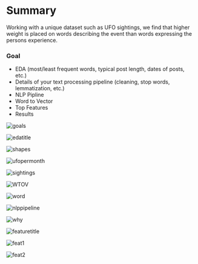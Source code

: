 # Summary
Working with a unique dataset such as UFO sightings, we find that higher weight is placed on words describing the event than words expressing the persons experience. 


### Goal

* EDA (most/least frequent words, typical post length, dates of posts, etc.)
* Details of your text processing pipeline (cleaning, stop words, lemmatization, etc.)
* NLP Pipline
* Word to Vector
* Top Features
* Results


![goals](images/ourgoal.png)

![edatitle](images/edatitle.png)

![shapes](images/shapes.png)

![ufopermonth](images/ufopermonth.png)

![sightings](images/sightings.png)

![WTOV](images/vector.png)

![word](images/wait.png)

![nlppipeline](images/nlppiplinetitle.png)

![why](images/why.png)

![featuretitle](images/topfeaturestitle.png)

![feat1](images/topfeatures1.png)

![feat2](images/topfeatures2.png)
